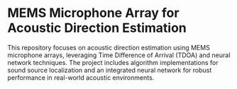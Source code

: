 # MEMS Microphone Array for Acoustic Direction Estimation

This repository focuses on acoustic direction estimation using MEMS microphone arrays, leveraging Time Difference of Arrival (TDOA) and neural network techniques. The project includes algorithm implementations for sound source localization and an integrated neural network for robust performance in real-world acoustic environments.




